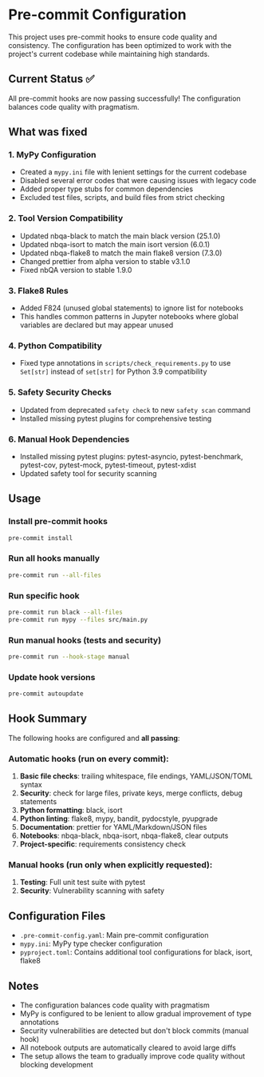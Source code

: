 # Pre-commit Configuration

This project uses pre-commit hooks to ensure code quality and consistency. The configuration has been optimized to work with the project's current codebase while maintaining high standards.

## Current Status ✅

All pre-commit hooks are now passing successfully! The configuration balances code quality with pragmatism.

## What was fixed

### 1. MyPy Configuration

- Created a `mypy.ini` file with lenient settings for the current codebase
- Disabled several error codes that were causing issues with legacy code
- Added proper type stubs for common dependencies
- Excluded test files, scripts, and build files from strict checking

### 2. Tool Version Compatibility

- Updated nbqa-black to match the main black version (25.1.0)
- Updated nbqa-isort to match the main isort version (6.0.1)
- Updated nbqa-flake8 to match the main flake8 version (7.3.0)
- Changed prettier from alpha version to stable v3.1.0
- Fixed nbQA version to stable 1.9.0

### 3. Flake8 Rules

- Added F824 (unused global statements) to ignore list for notebooks
- This handles common patterns in Jupyter notebooks where global variables are declared but may appear unused

### 4. Python Compatibility

- Fixed type annotations in `scripts/check_requirements.py` to use `Set[str]` instead of `set[str]` for Python 3.9 compatibility

### 5. Safety Security Checks

- Updated from deprecated `safety check` to new `safety scan` command
- Installed missing pytest plugins for comprehensive testing

### 6. Manual Hook Dependencies

- Installed missing pytest plugins: pytest-asyncio, pytest-benchmark, pytest-cov, pytest-mock, pytest-timeout, pytest-xdist
- Updated safety tool for security scanning

## Usage

### Install pre-commit hooks

```bash
pre-commit install
```

### Run all hooks manually

```bash
pre-commit run --all-files
```

### Run specific hook

```bash
pre-commit run black --all-files
pre-commit run mypy --files src/main.py
```

### Run manual hooks (tests and security)

```bash
pre-commit run --hook-stage manual
```

### Update hook versions

```bash
pre-commit autoupdate
```

## Hook Summary

The following hooks are configured and **all passing**:

### Automatic hooks (run on every commit):

1. **Basic file checks**: trailing whitespace, file endings, YAML/JSON/TOML syntax
2. **Security**: check for large files, private keys, merge conflicts, debug statements
3. **Python formatting**: black, isort
4. **Python linting**: flake8, mypy, bandit, pydocstyle, pyupgrade
5. **Documentation**: prettier for YAML/Markdown/JSON files
6. **Notebooks**: nbqa-black, nbqa-isort, nbqa-flake8, clear outputs
7. **Project-specific**: requirements consistency check

### Manual hooks (run only when explicitly requested):

1. **Testing**: Full unit test suite with pytest
2. **Security**: Vulnerability scanning with safety

## Configuration Files

- `.pre-commit-config.yaml`: Main pre-commit configuration
- `mypy.ini`: MyPy type checker configuration
- `pyproject.toml`: Contains additional tool configurations for black, isort, flake8

## Notes

- The configuration balances code quality with pragmatism
- MyPy is configured to be lenient to allow gradual improvement of type annotations
- Security vulnerabilities are detected but don't block commits (manual hook)
- All notebook outputs are automatically cleared to avoid large diffs
- The setup allows the team to gradually improve code quality without blocking development

